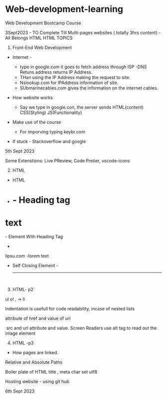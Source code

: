 # Web-development-learning
Web Development Bootcamp Course 


3Sept2023 - TO Complete Till Multi-pages websites ( totally 3hrs content) - All Belongs HTML 
HTML TOPICS
1. Front-End Web Development
 - Internet - 
    - type in google.com it goes to fetch address through ISP -DNS Retuns address returns IP Address.
    - THan using the IP Address making the request to site.
    - Nslookup.com for IPAddress information of site.
    - SUbmarinecables.com gives the information on the internet cables.

 - How website works
    - Say we type in google.con, the server sends HTML(content) CSS(Styling) JS(Functionality) 

 - Make use of the course
    - For imporving typing keybr.com

 - If stuck - Stackoverflow and google



5th Sept 2023


Some Extenstions: Live PReview, Code Pretier, vscode-icons



2. HTML
- HTML 
- <h1> - Heading tag
 <h1>text</h1> - Element With Heading Tag

- <p>
 lipsu.com -lorem text

- Self Closing Element - <hr /> <br/>





3. HTML- p2

ul  ol , -> li 

Indentation is usefull for code readability, incase of nested lists

<a> attribute of href and value of url

<img /> src and url attribute and value. Screen Readers use alt tag to read out the image element




4. HTML -p3 


- How pages are linked.

Relative and Absolute Paths

Boiler plate of HTML
    title , meta char set utf8

Hosting website - using git hub





6th Sept 2023




